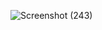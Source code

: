 ![Screenshot (243)](https://github.com/KhushalBorse2023/Leetcode-24/assets/86597374/57faa235-e7e0-462c-9156-a662dad315c4)
